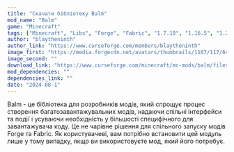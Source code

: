 ```yaml
---
title: "Скачати бібліотеку Balm"
mod_name: "Balm"
game: "Minecraft"
tags: ["Minecraft", "Libs", "Forge", "Fabric", "1.7.10", "1.16.5", "1.20.2", "1.21", "1.21.1", "1.21.3", "1.21.4", "1.21.5"]
author: "blaytheninth"
author_link: "https://www.curseforge.com/members/blaytheninth"
image_first: "https://media.forgecdn.net/avatars/thumbnails/1107/117/64/64/638657111836546584.png"
image_second: ""
download_link: "https://www.curseforge.com/minecraft/mc-mods/balm/files/all?page=1&amp;pageSize=20"
mod_dependencies: ""
dependencies_link: ""
date: "2024-08-1"
---
```


Balm - це бібліотека для розробників модів, який спрощує процес створення багатозавантажувальних модів, надаючи спільні інтерфейси та події і усуваючи необхідність у більшості специфічного для завантажувача коду. Це не чарівне рішення для спільного запуску модів Forge та Fabric. Як користувачеві, вам потрібно встановити цей модуль лише у тому випадку, якщо ви використовуєте мод, який його потребує.

